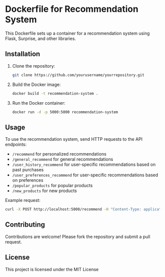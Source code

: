 # Dockerfile for Recommendation System

This Dockerfile sets up a container for a recommendation system using Flask, Surprise, and other libraries.

## Installation

1. Clone the repository:

   ```bash
   git clone https://github.com/yourusername/yourrepository.git
   ```

2. Build the Docker image:

   ```bash
   docker build -t recommendation-system .
   ```

3. Run the Docker container:

   ```bash
   docker run -d -p 5000:5000 recommendation-system
   ```

## Usage

To use the recommendation system, send HTTP requests to the API endpoints:

- `/recommend` for personalized recommendations
- `/general_recommend` for general recommendations
- `/user_history_recommend` for user-specific recommendations based on past purchases
- `/user_preferences_recommend` for user-specific recommendations based on preferences
- `/popular_products` for popular products
- `/new_products` for new products

Example request:

```bash
curl -X POST http://localhost:5000/recommend -H "Content-Type: application/json" -d '{"user_id": 123, "product_id": 456, "num_recommendations": 5}'
```

## Contributing

Contributions are welcome! Please fork the repository and submit a pull request.

## License

This project is licensed under the MIT License 

